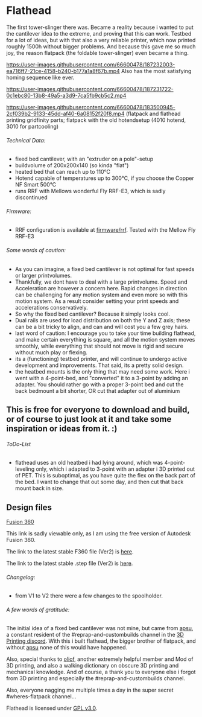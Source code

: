 # Flathead
The first tower-slinger there was.
Became a reality because i wanted to put the cantilever idea to the extreme, and proving that this can work.
Testbed for a lot of ideas, but with that also a very reliable printer, which now
printed roughly 1500h without bigger problems.
And because this gave me so much joy, the reason flatpack (the foldable tower-slinger) even became a thing.


https://user-images.githubusercontent.com/66600478/187232003-ea716ff7-21ce-4158-b240-b177a1a8f67b.mp4
Also has the most satisfying homing sequence like ever.

https://user-images.githubusercontent.com/66600478/187231722-0c1ebc80-13b8-49a5-a3d9-7ca5fb9cb5c2.mp4

https://user-images.githubusercontent.com/66600478/183500945-2cf039b2-9133-45dd-af40-6a08152f20f8.mp4
(flatpack and flathead printing gridfinity parts; flatpack with the old hotendsetup (4010 hotend, 3010 for partcooling)


###### Technical Data:

- fixed bed cantilever, with an "extruder on a pole"-setup
- buildvolume of 200x200x140 (so kinda "flat")
- heated bed that can reach up to 110°C
- Hotend capable of temperatures up to 300°C, if you choose the Copper NF Smart 500°C
- runs RRF with Mellows wonderful Fly RRF-E3, which is sadly discontinued


###### Firmware:

- RRF configuration is available at [firmware/rrf](firmware/rrf). Tested with the Mellow Fly RRF-E3


###### Some words of caution:

- As you can imagine, a fixed bed cantilever is not optimal for fast speeds or
  larger printvolumes.
- Thankfully, we dont have to deal with a large printvolume. Speed and Acceleration are however a concern here.
Rapid changes in direction can be challenging for any motion system and even more so with this motion system.
As a result consider setting your print speeds and accelerations conservatively.
- So why the fixed bed cantilever? Because it simply looks cool.
- Dual rails are used for load distribution on both the Y and Z axis; these can be a bit
  tricky to align, and can and will cost you a few grey hairs.
- last word of caution: I encourage you to take your time building flathead, and make certain everything is square, and all the motion system moves smoothly, while everything that should not move is rigid and secure without much play or flexing. 
- its a (functioning) testbed printer, and will continue to undergo active development and improvements. That said, its a pretty solid design.
- the heatbed mounts is the only thing that may need some work. Here i went with a 4-point-bed, and "converted" it to a 3-point by adding an adapter. You should rather go with a proper 3-point bed and cut the back bedmount a bit shorter, OR cut that adapter out of aluminium

## This is free for everyone to download and build, or of course to just look at it and take some inspiration or ideas from it. :)

###### ToDo-List
- flathead uses an old heatbed i had lying around, which was 4-point-leveling only, which i adapted to 3-point with an adapter i 3D printed out of PET.
This is suboptimal, as you have quite the flex on the back part of the bed. I want to change that out some day, and then cut that back mount back in size.


## Design files

[Fusion 360](https://a360.co/3vLUHdm)

This link is sadly viewable only, as I am using the free version of Autodesk
Fusion 360.

The link to the latest stable F360 file (Ver2) is [here](https://drive.google.com/file/d/1PPvhmMehtANg5mRPMscpXjDGD7wADqRG/view).

The link to the latest stable .step file (Ver2) is [here](https://drive.google.com/file/d/1e0E6sqXQLTobU6fHGJwHO7pLPgfEzkLe/view?usp).

###### Changelog:
- from V1 to V2 there were a few changes to the spoolholder.


###### A few words of gratitude:

The initial idea of a fixed bed cantilever was not mine, but came from
[apsu](https://github.com/apsu), a constant resident of the
#reprap-and-custombuilds channel in the [3D Printing
discord](https://discord.gg/pQRvDQHk67).  With this i built flathead, the
bigger brother of flatpack, and without [apsu](https://github.com/apsu/) none
of this would have happened.

Also, special thanks to [oliof](https://github.com/oliof/), another extremely
helpful member and Mod of 3D printing, and also a walking dictionary on obscure
3D printing and mechanical knowledge.  And of course, a thank you to everyone
else i forgot from 3D printing and especially the #reprap-and-custombuilds
channel.

Also, everyone nagging me multiple times a day in the super secret
#wheres-flatpack channel...


Flathead is licensed under [GPL v3.0](/LICENSE).

